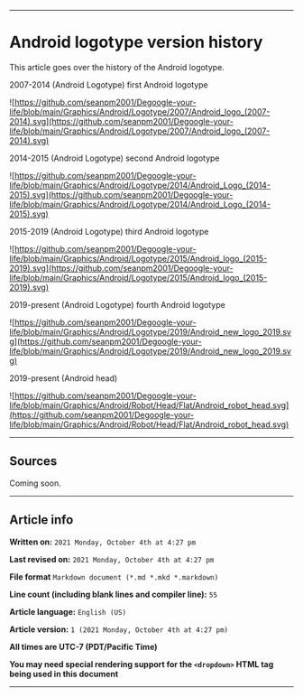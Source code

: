 
***

# Android logotype version history

This article goes over the history of the Android logotype.

2007-2014 (Android Logotype) first Android logotype

![https://github.com/seanpm2001/Degoogle-your-life/blob/main/Graphics/Android/Logotype/2007/Android_logo_(2007-2014).svg](https://github.com/seanpm2001/Degoogle-your-life/blob/main/Graphics/Android/Logotype/2007/Android_logo_(2007-2014).svg)

2014-2015 (Android Logotype) second Android logotype

![https://github.com/seanpm2001/Degoogle-your-life/blob/main/Graphics/Android/Logotype/2014/Android_Logo_(2014-2015).svg](https://github.com/seanpm2001/Degoogle-your-life/blob/main/Graphics/Android/Logotype/2014/Android_Logo_(2014-2015).svg)

2015-2019 (Android Logotype) third Android logotype

![https://github.com/seanpm2001/Degoogle-your-life/blob/main/Graphics/Android/Logotype/2015/Android_logo_(2015-2019).svg](https://github.com/seanpm2001/Degoogle-your-life/blob/main/Graphics/Android/Logotype/2015/Android_logo_(2015-2019).svg)

2019-present (Android Logotype) fourth Android logotype

![https://github.com/seanpm2001/Degoogle-your-life/blob/main/Graphics/Android/Logotype/2019/Android_new_logo_2019.svg](https://github.com/seanpm2001/Degoogle-your-life/blob/main/Graphics/Android/Logotype/2019/Android_new_logo_2019.svg)

2019-present (Android head)

![https://github.com/seanpm2001/Degoogle-your-life/blob/main/Graphics/Android/Robot/Head/Flat/Android_robot_head.svg](https://github.com/seanpm2001/Degoogle-your-life/blob/main/Graphics/Android/Robot/Head/Flat/Android_robot_head.svg)

***

## Sources

Coming soon.

***

## Article info

**Written on:** `2021 Monday, October 4th at 4:27 pm`

**Last revised on:** `2021 Monday, October 4th at 4:27 pm`

**File format** `Markdown document (*.md *.mkd *.markdown)`

**Line count (including blank lines and compiler line):** `55`

**Article language:** `English (US)`

**Article version:** `1 (2021 Monday, October 4th at 4:27 pm)`

**All times are UTC-7 (PDT/Pacific Time)**

**You may need special rendering support for the `<dropdown>` HTML tag being used in this document**

***

